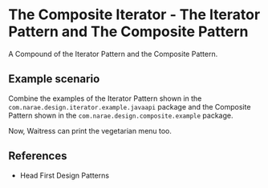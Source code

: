# The Composite Iterator - The Iterator Pattern and The Composite Pattern
A Compound of the Iterator Pattern and the Composite Pattern.


## Example scenario
Combine the examples of the Iterator Pattern shown in the `com.narae.design.iterator.example.javaapi` package
and the Composite Pattern shown in the `com.narae.design.composite.example` package.

Now, Waitress can print the vegetarian menu too.

## References
* Head First Design Patterns